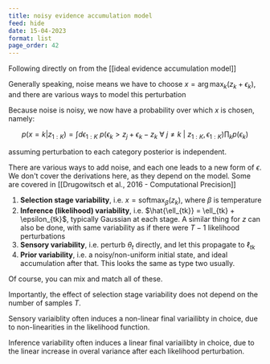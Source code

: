 ```yaml
---
title: noisy evidence accumulation model
feed: hide
date: 15-04-2023
format: list
page_order: 42
---
```



Following directly on from the [[ideal evidence accumulation model]]

Generally speaking, noise means we have to choose  $x = \arg\max_k(z_k + \epsilon_k)$, and there are various ways to model this perturbation

Because noise is noisy, we now have a probability over which $x$ is chosen, namely: 

$$p(x = k \vert z_{1:K}) = \int d\epsilon_{1:K}\ p(\epsilon_k \gt z_j + \epsilon_k - z_k\ \forall\ j\neq k\ \vert\ z_{1:K}, \epsilon_{1:K}) \prod_k p(\epsilon_k)$$

assuming perturbation to each category posterior is independent.

There are various ways to add noise, and each one leads to a new form of $\epsilon$. We don't cover the derivations here, as they depend on the model. Some are covered in [[Drugowitsch et al., 2016 - Computational Precision]]

1. **Selection stage variability**, i.e. $x = \text{soft}\max_{\beta}(z_k)$, where $\beta$ is temperature
2. **Inference (likelihood) variability**, i.e. $\hat{\ell_{tk}} = \ell_{tk} + \epsilon_{tk}$, typically Gaussian at each stage. A similar thing for $z$ can also be done, with same variability as if there were $T-1$ likelihood perturbations
3. **Sensory variability**, i.e. perturb $\theta_t$ directly, and let this propagate to $\ell_{tk}$
4. **Prior variability**, i.e. a noisy/non-uniform initial state, and ideal accumulation after that. This looks the same as type two usually.

Of course, you can mix and match all of these.

Importantly, the effect of selection stage variability does not depend on the number of samples $T$.

Sensory variaiblity often induces a non-linear final variailibty in choice, due to non-linearities in the likelihood function.

Inference variability often induces a linear final variailibty in choice, due to the linear increase in overal variance after each likelihood perturbation.